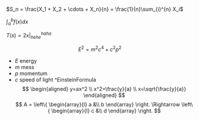 $S_n = \frac{X_1 + X_2 + \cdots + X_n}{n} = \frac{1}{n}\sum_{i}^{n} X_i$

$\int_a^b f(x)dx$

$T(s) = 2x \bigg\rvert_{hehe}^{haha}$

$$
E^2 = m^2c^4 + c^2 p^2
$$
+ $E$ energy
+ $m$ mess
+ $p$ momentum
+ $c$ speed of light
^EinsteinFormula
$$
\begin{aligned}
y=ax^2 \\
x^2=\frac{y}{a} \\
x=\sqrt{\frac{y}{a}}
\end{aligned}
$$
$$
A =
\left\{ 
    \begin{array}{l}
        a &\\
        b
    \end{array} 
\right.
\Rightarrow 
\left\{ 
    \begin{array}{l}
        c &\\
        d
    \end{array} 
\right.
$$